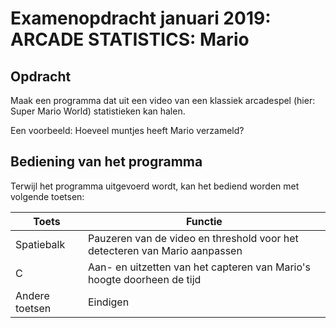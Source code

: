 # Examenopdracht januari 2019: ARCADE STATISTICS: Mario

## Opdracht
Maak een programma dat uit een video van een klassiek arcadespel (hier: Super Mario World) statistieken kan halen.

Een voorbeeld: Hoeveel muntjes heeft Mario verzameld?

## Bediening van het programma
Terwijl het programma uitgevoerd wordt, kan het bediend worden met volgende toetsen:

| **Toets** | **Functie** |
| --------- | ----------------- |
| Spatiebalk | Pauzeren van de video en threshold voor het detecteren van Mario aanpassen |
| C | Aan- en uitzetten van het capteren van Mario's hoogte doorheen de tijd |
| Andere toetsen | Eindigen |

